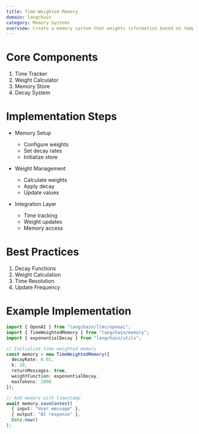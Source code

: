 ```yaml
---
title: Time-Weighted Memory
domain: langchain
category: Memory Systems
overview: Create a memory system that weights information based on temporal relevance.
---
```


# Core Components
1. Time Tracker
2. Weight Calculator
3. Memory Store
4. Decay System

# Implementation Steps
- Memory Setup
  - Configure weights
  - Set decay rates
  - Initialize store

- Weight Management
  - Calculate weights
  - Apply decay
  - Update values

- Integration Layer
  - Time tracking
  - Weight updates
  - Memory access

# Best Practices
1. Decay Functions
2. Weight Calculation
3. Time Resolution
4. Update Frequency

# Example Implementation
```typescript
import { OpenAI } from "langchain/llms/openai";
import { TimeWeightedMemory } from "langchain/memory";
import { exponentialDecay } from "langchain/utils";

// Initialize time-weighted memory
const memory = new TimeWeightedMemory({
  decayRate: 0.01,
  k: 10,
  returnMessages: true,
  weightFunction: exponentialDecay,
  maxTokens: 2000
});

// Add memory with timestamp
await memory.saveContext(
  { input: "User message" },
  { output: "AI response" },
  Date.now()
);
